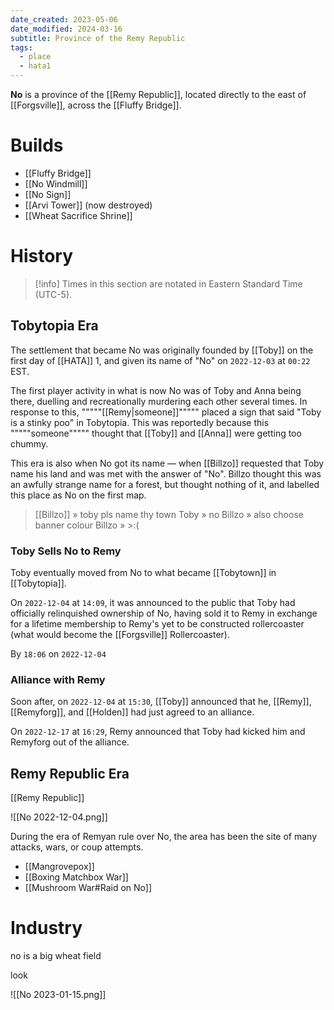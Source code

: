 ```yaml
---
date_created: 2023-05-06
date_modified: 2024-03-16
subtitle: Province of the Remy Republic
tags:
  - place
  - hata1
---
```


**No** is a province of the [[Remy Republic]], located directly to the east of [[Forgsville]], across the [[Fluffy Bridge]].

# Builds

- [[Fluffy Bridge]]
- [[No Windmill]]
- [[No Sign]]
- [[Arvi Tower]] (now destroyed)
- [[Wheat Sacrifice Shrine]]

# History

>[!info] Times in this section are notated in Eastern Standard Time (UTC-5).

## Tobytopia Era

The settlement that became No was originally founded by [[Toby]] on the first day of [[HATA]] 1, and given its name of "No" on `2022-12-03` at `00:22` EST.
 
The first player activity in what is now No was of Toby and Anna being there, duelling and recreationally murdering each other several times. In response to this, """""[[Remy|someone]]""""" placed a sign that said "Toby is a stinky poo" in Tobytopia. This was reportedly because this """""someone""""" thought that [[Toby]] and [[Anna]] were getting too chummy.

This era is also when No got its name — when [[Billzo]] requested that Toby name his land and was met with the answer of "No". Billzo thought this was an awfully strange name for a forest, but thought nothing of it, and labelled this place as No on the first map.

> [[Billzo]] » toby pls name thy town
> Toby » no
> Billzo » also choose banner colour
> Billzo » >:(

### Toby Sells No to Remy

Toby eventually moved from No to what became [[Tobytown]] in [[Tobytopia]].

On `2022-12-04` at `14:09`, it was announced to the public that Toby had officially relinquished ownership of No, having sold it to Remy in exchange for a lifetime membership to Remy's yet to be constructed rollercoaster (what would become the [[Forgsville]] Rollercoaster).

By `18:06` on `2022-12-04`

### Alliance with Remy

Soon after, on `2022-12-04` at `15:30`, [[Toby]] announced that he, [[Remy]], [[Remyforg]], and [[Holden]] had just agreed to an alliance.

On `2022-12-17` at `16:29`, Remy announced that Toby had kicked him and Remyforg out of the alliance.

## Remy Republic Era

[[Remy Republic]]

![[No 2022-12-04.png]]

During the era of Remyan rule over No, the area has been the site of many attacks, wars, or coup attempts.
- [[Mangrovepox]]
- [[Boxing Matchbox War]]
- [[Mushroom War#Raid on No]]

# Industry

no is a big wheat field

look

![[No 2023-01-15.png]]